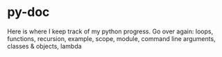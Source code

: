 # py-doc
Here is where I keep track of my python progress.
Go over again:
loops, functions, recursion, example, scope, module, command line arguments, classes & objects, lambda
